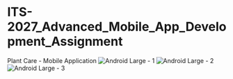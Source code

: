 # ITS-2027_Advanced_Mobile_App_Development_Assignment
Plant Care - Mobile Application
![Android Large - 1](https://github.com/Sandu31ash/ITS-2027_Advanced_Mobile_App_Development_Assignment/assets/125723270/f6af9936-c8ba-4fb4-b195-e27ec15aaa19)
![Android Large - 2](https://github.com/Sandu31ash/ITS-2027_Advanced_Mobile_App_Development_Assignment/assets/125723270/19d52594-4e42-4896-b431-e3dbc372d0b1)
![Android Large - 3](https://github.com/Sandu31ash/ITS-2027_Advanced_Mobile_App_Development_Assignment/assets/125723270/5898d971-17ad-44b1-b23e-47e1b368f255)
